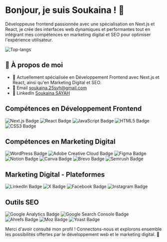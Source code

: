 # Bonjour, je suis Soukaina ! 👋

Développeuse frontend passionnée avec une spécialisation en Next.js et React, je crée des interfaces web dynamiques et performantes tout en intégrant mes compétences en marketing digital et SEO pour optimiser l'expérience utilisateur.

![Top-langs](https://github-readme-stats.vercel.app/api/top-langs?username=SAYAH-Soukaina&theme=vue-dark&show_icons=true&hide_border=true&layout=compact&count_private=true)

## 🚀 À propos de moi

- 🌟 Actuellement spécialisée en Développement Frontend avec Next.js et React, ainsi qu'en Marketing Digital et SEO.
- 📧 Email <a href="mailto:soukaina.25syh@gmail.com" target="_blank">soukaina.25syh@gmail.com</a>
- 💼 LinkedIn <a href="https://www.linkedin.com/in/soukaina-sayah/" target="_blank">Soukaina SAYAH</a>

## Compétences en Développement Frontend

![Next.js Badge](https://img.shields.io/badge/Next.js-000000?logo=nextdotjs&logoColor=fff&style=for-the-badge)
![React Badge](https://img.shields.io/badge/React-61DAFB?logo=react&logoColor=000&style=for-the-badge)
![JavaScript Badge](https://img.shields.io/badge/JavaScript-F7DF1E?logo=javascript&logoColor=000&style=for-the-badge)
![HTML5 Badge](https://img.shields.io/badge/HTML5-E34F26?logo=html5&logoColor=fff&style=for-the-badge)
![CSS3 Badge](https://img.shields.io/badge/CSS3-1572B6?logo=css3&logoColor=fff&style=for-the-badge)

## Compétences en Marketing Digital

![WordPress Badge](https://img.shields.io/badge/WordPress-21759B?logo=wordpress&logoColor=fff&style=for-the-badge)
![Adobe Creative Cloud Badge](https://img.shields.io/badge/Adobe%20Creative%20Cloud-DA1F26?logo=adobecreativecloud&logoColor=fff&style=for-the-badge)
![Figma Badge](https://img.shields.io/badge/Figma-F24E1E?logo=figma&logoColor=fff&style=for-the-badge)
![Notion Badge](https://img.shields.io/badge/Notion-000?logo=notion&logoColor=fff&style=for-the-badge)
![Canva Badge](https://img.shields.io/badge/Canva-00C4CC?logo=canva&logoColor=fff&style=for-the-badge)
![Brevo Badge](https://img.shields.io/badge/Brevo-0B996E?logo=brevo&logoColor=fff&style=for-the-badge)
![Semrush Badge](https://img.shields.io/badge/Semrush-FF642D?logo=semrush&logoColor=fff&style=for-the-badge)

## Marketing Digital - Plateformes

![LinkedIn Badge](https://img.shields.io/badge/LinkedIn-0A66C2?logo=linkedin&logoColor=fff&style=for-the-badge)
![X Badge](https://img.shields.io/badge/X-000?logo=x&logoColor=fff&style=for-the-badge)
![Facebook Badge](https://img.shields.io/badge/Facebook-0866FF?logo=facebook&logoColor=fff&style=for-the-badge)
![Instagram Badge](https://img.shields.io/badge/Instagram-E4405F?logo=instagram&logoColor=fff&style=for-the-badge)

## Outils SEO

![Google Analytics Badge](https://img.shields.io/badge/Google%20Analytics-E37400?logo=googleanalytics&logoColor=fff&style=for-the-badge)
![Google Search Console Badge](https://img.shields.io/badge/Google%20Search%20Console-4285F4?logo=googlesearchconsole&logoColor=fff&style=for-the-badge)
![Ahrefs Badge](https://img.shields.io/badge/Ahrefs-497AFF?logo=ahrefs&logoColor=fff&style=for-the-badge)
![Moz Badge](https://img.shields.io/badge/Moz-000?logo=moz&logoColor=fff&style=for-the-badge)
![Yoast Badge](https://img.shields.io/badge/Yoast-9051AF?logo=yoast&logoColor=fff&style=for-the-badge)

Merci d'avoir consulté mon profil ! Connectons-nous et explorons ensemble les possibilités offertes par le développement web et le marketing digital. 🚀
